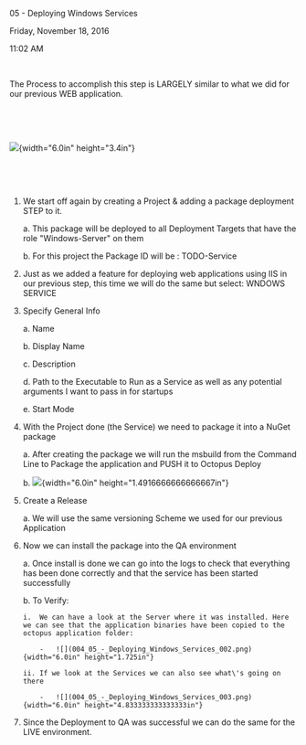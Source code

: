 05 - Deploying Windows Services

Friday, November 18, 2016

11:02 AM

 

The Process to accomplish this step is LARGELY similar to what we did for our previous WEB application.

 

 

![](004_05_-_Deploying_Windows_Services_000.png){width="6.0in" height="3.4in"}

 

 

1.  We start off again by creating a Project & adding a package deployment STEP to it.

    a.  This package will be deployed to all Deployment Targets that have the role \"Windows-Server\" on them

    b.  For this project the Package ID will be : TODO-Service

2.  Just as we added a feature for deploying web applications using IIS in our previous step, this time we will do the same but select: WNDOWS SERVICE

3.  Specify General Info

    a.  Name

    b.  Display Name

    c.  Description

    d.  Path to the Executable to Run as a Service as well as any potential arguments I want to pass in for startups

    e.  Start Mode

4.  With the Project done (the Service) we need to package it into a NuGet package

    a.  After creating the package we will run the msbuild from the Command Line to Package the application and PUSH it to Octopus Deploy

    b.  ![](004_05_-_Deploying_Windows_Services_001.png){width="6.0in" height="1.4916666666666667in"}

5.  Create a Release

    a.  We will use the same versioning Scheme we used for our previous Application

6.  Now we can install the package into the QA environment

    a.  Once install is done we can go into the logs to check that everything has been done correctly and that the service has been started successfully

    b.  To Verify:

        i.  We can have a look at the Server where it was installed. Here we can see that the application binaries have been copied to the octopus application folder:

            -   ![](004_05_-_Deploying_Windows_Services_002.png){width="6.0in" height="1.725in"}

        ii. If we look at the Services we can also see what\'s going on there

            -   ![](004_05_-_Deploying_Windows_Services_003.png){width="6.0in" height="4.833333333333333in"}

7.  Since the Deployment to QA was successful we can do the same for the LIVE environment.

